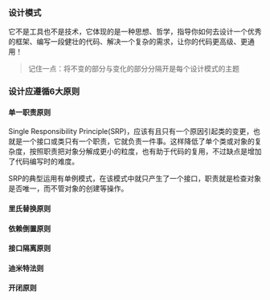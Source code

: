### 设计模式
它不是工具也不是技术，它体现的是一种思想、哲学，指导你如何去设计一个优秀的框架、编写一段健壮的代码、解决一个复杂的需求，让你的代码更高级、更通用！
> 记住一点：将不变的部分与变化的部分分隔开是每个设计模式的主题
### 设计应遵循6大原则
#### 单一职责原则
Single Responsibility Principle(SRP)，应该有且只有一个原因引起类的变更，也就是一个接口或类只有一个职责，它就负责一件事。这样降低了单个类或对象的复杂度，按照职责把对象分解成更小的粒度，也有助于代码的复用，不过缺点是增加了代码编写时的难度。  
  
SRP的典型运用有单例模式，在该模式中就只产生了一个接口，职责就是检查对象是否唯一，而不管对象的创建等操作。
#### 里氏替换原则
#### 依赖倒置原则
#### 接口隔离原则
#### 迪米特法则
#### 开闭原则
